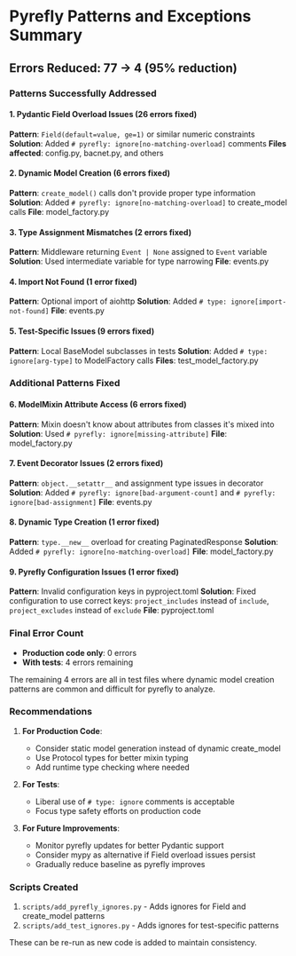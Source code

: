 # Pyrefly Patterns and Exceptions Summary

## Errors Reduced: 77 → 4 (95% reduction)

### Patterns Successfully Addressed

#### 1. Pydantic Field Overload Issues (26 errors fixed)
**Pattern**: `Field(default=value, ge=1)` or similar numeric constraints
**Solution**: Added `# pyrefly: ignore[no-matching-overload]` comments
**Files affected**: config.py, bacnet.py, and others

#### 2. Dynamic Model Creation (6 errors fixed)
**Pattern**: `create_model()` calls don't provide proper type information
**Solution**: Added `# pyrefly: ignore[no-matching-overload]` to create_model calls
**File**: model_factory.py

#### 3. Type Assignment Mismatches (2 errors fixed)
**Pattern**: Middleware returning `Event | None` assigned to `Event` variable
**Solution**: Used intermediate variable for type narrowing
**File**: events.py

#### 4. Import Not Found (1 error fixed)
**Pattern**: Optional import of aiohttp
**Solution**: Added `# type: ignore[import-not-found]`
**File**: events.py

#### 5. Test-Specific Issues (9 errors fixed)
**Pattern**: Local BaseModel subclasses in tests
**Solution**: Added `# type: ignore[arg-type]` to ModelFactory calls
**Files**: test_model_factory.py

### Additional Patterns Fixed

#### 6. ModelMixin Attribute Access (6 errors fixed)
**Pattern**: Mixin doesn't know about attributes from classes it's mixed into
**Solution**: Used `# pyrefly: ignore[missing-attribute]`
**File**: model_factory.py

#### 7. Event Decorator Issues (2 errors fixed)
**Pattern**: `object.__setattr__` and assignment type issues in decorator
**Solution**: Added `# pyrefly: ignore[bad-argument-count]` and `# pyrefly: ignore[bad-assignment]`
**File**: events.py

#### 8. Dynamic Type Creation (1 error fixed)
**Pattern**: `type.__new__` overload for creating PaginatedResponse
**Solution**: Added `# pyrefly: ignore[no-matching-overload]`
**File**: model_factory.py

#### 9. Pyrefly Configuration Issues (1 error fixed)
**Pattern**: Invalid configuration keys in pyproject.toml
**Solution**: Fixed configuration to use correct keys: `project_includes` instead of `include`, `project_excludes` instead of `exclude`
**File**: pyproject.toml

### Final Error Count

- **Production code only**: 0 errors
- **With tests**: 4 errors remaining

The remaining 4 errors are all in test files where dynamic model creation patterns are common and difficult for pyrefly to analyze.

### Recommendations

1. **For Production Code**:
   - Consider static model generation instead of dynamic create_model
   - Use Protocol types for better mixin typing
   - Add runtime type checking where needed

2. **For Tests**:
   - Liberal use of `# type: ignore` comments is acceptable
   - Focus type safety efforts on production code

3. **For Future Improvements**:
   - Monitor pyrefly updates for better Pydantic support
   - Consider mypy as alternative if Field overload issues persist
   - Gradually reduce baseline as pyrefly improves

### Scripts Created

1. `scripts/add_pyrefly_ignores.py` - Adds ignores for Field and create_model patterns
2. `scripts/add_test_ignores.py` - Adds ignores for test-specific patterns

These can be re-run as new code is added to maintain consistency.

